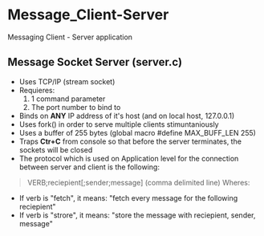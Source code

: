 # Message_Client-Server
Messaging Client - Server application

## Message Socket Server (server.c)
- Uses TCP/IP (stream socket)
- Requieres:
  1. 1 command parameter
  2. The port number to bind to
- Binds on **ANY** IP address of it's host (and on local host, 127.0.0.1)
- Uses fork() in order to serve multiple clients stimuntaniously 
- Uses a buffer of 255 bytes (global macro #define MAX_BUFF_LEN 255)
- Traps **Ctr+C** from console so that before the server terminates, the sockets will be closed
- The protocol which is used on Application level for the connection  between server and client is the following:
>VERB;reciepient[;sender;message] (comma delimited line)
Wheres:
- If verb is "fetch", it means: "fetch every message for the following reciepient"
- If verb is "strore", it means: "store the message with reciepient, sender, message"

